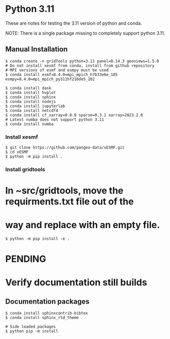 # Python 3.11

These are notes for testing the 3.11 version of python and conda.

NOTE: There is a single package missing to completely support
python 3.11.

## Manual Installation

```
$ conda create -n gridTools python=3.11 panel=0.14.3 geoviews=1.5.0
# Do not install xesmf from conda, install from github repository
# MPI versions of esmf and esmpy must be used
$ conda install esmf=8.4.0=mpi_mpich_h7b33e6e_105 esmpy=8.4.0=mpi_mpich_py311hf216de5_102

$ conda install dask
$ conda install hvplot
$ conda install sphinx
$ conda install nodejs
$ conda install jupyterlab
$ conda install netcdf4
$ conda install cf_xarray=0.8.0 sparse=0.3.1 xarray=2023.2.0
# Latest numba does not support python 3.11
$ conda install numba
```

### Install xesmf

```
$ git clone https://github.com/pangeo-data/xESMF.git
$ cd xESMF
$ python -m pip install .
```

### Install gridtools

# In ~src/gridtools, move the requirments.txt file out of the
# way and replace with an empty file.

```
$ python -m pip install -e .
```

# PENDING

# Verify documentation still builds

## Documentation packages

```
$ conda install sphinxcontrib-bibtex
$ conda install sphinx_rtd_theme

# Side loaded packages
$ python pip -m install 
```
